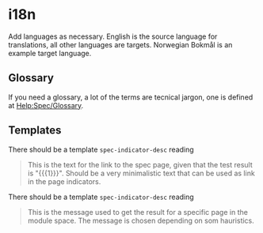 # i18n

Add languages as necessary. English is the source language for translations,
all other languages are targets. Norwegian Bokmål is an example target language.

## Glossary

If you need a glossary, a lot of the terms are tecnical jargon, one is defined at
[Help:Spec/Glossary](https://www.mediawiki.org/wiki/Help:Spec/Glossary).

## Templates

There should be a template `spec-indicator-desc` reading

> This is the text for the link to the spec page, given that the test result is "{{{1}}}". Should be
> a very minimalistic text that can be used as link in the page indicators.

There should be a template `spec-indicator-desc` reading

> This is the message used to get the result for a specific page in the module space. The message is
> chosen depending on som hauristics.
